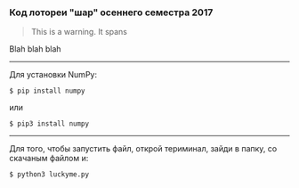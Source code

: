### Код лотореи "шар" осеннего семестра 2017

> This is a warning. It spans

<div class="alert alert-success">
Blah blah blah
</div>

---------
Для установки NumPy:
```
$ pip install numpy
```
или
```
$ pip3 install numpy
```
----------
Для того, чтобы запустить файл, открой териминал, зайди в папку, со скачаным файлом и:
```
$ python3 luckyme.py
```
